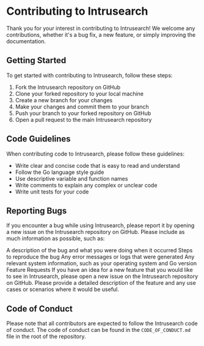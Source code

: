 # Contributing to Intrusearch
Thank you for your interest in contributing to Intrusearch! We welcome any contributions, whether it's a bug fix, a new feature, or simply improving the documentation.

## Getting Started
To get started with contributing to Intrusearch, follow these steps:

1. Fork the Intrusearch repository on GitHub
2. Clone your forked repository to your local machine
3. Create a new branch for your changes
4. Make your changes and commit them to your branch
5. Push your branch to your forked repository on GitHub
6. Open a pull request to the main Intrusearch repository

## Code Guidelines
When contributing code to Intrusearch, please follow these guidelines:

- Write clear and concise code that is easy to read and understand
- Follow the Go language style guide
- Use descriptive variable and function names
- Write comments to explain any complex or unclear code
- Write unit tests for your code

## Reporting Bugs
If you encounter a bug while using Intrusearch, please report it by opening a new issue on the Intrusearch repository on GitHub. Please include as much information as possible, such as:

A description of the bug and what you were doing when it occurred
Steps to reproduce the bug
Any error messages or logs that were generated
Any relevant system information, such as your operating system and Go version
Feature Requests
If you have an idea for a new feature that you would like to see in Intrusearch, please open a new issue on the Intrusearch repository on GitHub. Please provide a detailed description of the feature and any use cases or scenarios where it would be useful.

## Code of Conduct
Please note that all contributors are expected to follow the Intrusearch code of conduct. The code of conduct can be found in the `CODE_OF_CONDUCT.md` file in the root of the repository.
